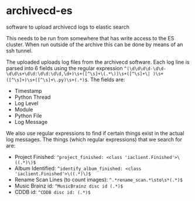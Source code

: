 # archivecd-es
software to upload archivecd logs to elastic search

This needs to be run from somewhere that has write access to the ES cluster.  When run outside of the archive this can be done by means of an ssh tunnel.


The uploaded uploads log files from the archivecd software.  Each log line is parsed into 6 fields using the regular expression `^(\d\d\d\d-\d\d-\d\d\s+\d\d:\d\d:\d\d,\d+)\s+([^\s]+\(.*\))\s+([^\s]+\|
)\s+([^\s]+)\s+([^\s]+\.py)\s+(.*)$`.  The fields are:
  * Timestamp
  * Python Thread
  * Log Level
  * Module
  * Python File
  * Log Message

We also use regular expressions to find if certain things exist in the actual log messages.  The things (which regular expressions) that we search for are:
  * Project Finished: `^project_finished: <class 'iaclient.Finished'>\((.*)\)$`
  * Album Identified: `^identify_album_finished: <class 'iaclient.Finished'>\((.*)\)$`
  * Rename Scan Lines (to count images): `^.*rename_scan.*\sto\s*(.*)$`
  * Music Brainz id: `^MusicBrainz disc id (.*)$`
  * CDDB id: `^CDDB disc id: (.*)$`